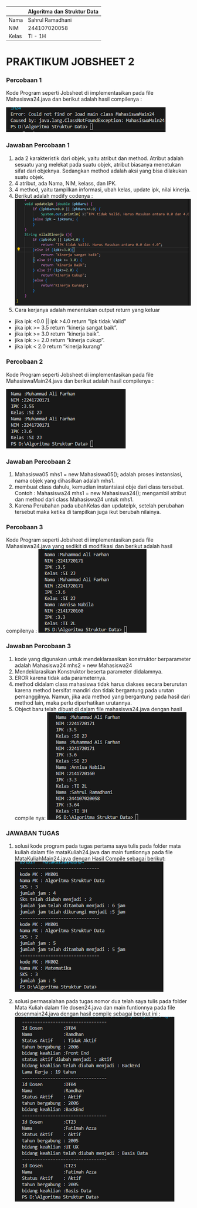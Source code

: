 |  | Algoritma dan Struktur Data |
|--|--|
| Nama |  Sahrul Ramadhani|
| NIM |  244107020058|
| Kelas | TI - 1H |

# PRAKTIKUM JOBSHEET 2

### Percobaan 1
Kode Program seperti Jobsheet di implementasikan pada file Mahasiswa24.java
dan berikut adalah hasil compilenya :

![Screenshoot](img/mainnotfound.png)

### Jawaban Percobaan 1

1. ada 2 karakteristik dari objek, yaitu atribut dan method.
Atribut adalah sesuatu yang melekat pada suatu objek, atribut biasanya menetukan sifat 
dari objeknya. Sedangkan method adalah aksi yang bisa dilakukan suatu objek.
2. 4 atribut, ada Nama, NIM, kelass, dan IPK.
3. 4 method, yaitu tampilkan informasi, ubah kelas, update ipk, nilai kinerja.
4. Berikut adalah modify codenya :
![Screenshoot](img/s4p1.png)
5. Cara kerjanya adalah menentukan output return yang keluar
- jika ipk <0.0 || ipk >4.0 return "Ipk tidak Valid"
- jika ipk >= 3.5 return “kinerja sangat baik”. 
- jika ipk >= 3.0 return “kinerja baik”.
- jika ipk >= 2.0 return “kinerja cukup”.
- jika ipk < 2.0 return “kinerja kurang”

### Percobaan 2

Kode Program seperti Jobsheet di implementasikan pada file MahasiswaMain24.java
dan berikut adalah hasil compilenya :

![Screenshoot](img/per2.png)

### Jawaban Percobaan 2
1. Mahasiswa05 mhs1 = new Mahasiswa05(); adalah proses instansiasi, nama objek yang dihasilkan adalah mhs1.
2. membuat class dahulu, kemudian instantsiasi obje dari class tersebut. Contoh :
Mahasiswa24 mhs1 = new Mahasiswa24(); mengambil atribut dan method dari class Mahasiswa24 untuk mhs1.
3. Karena Perubahan pada ubahKelas dan updateIpk, setelah perubahan tersebut maka ketika di tampilkan juga ikut berubah nilainya.

### Percobaan 3

Kode Program seperti Jobsheet di implementasikan pada file Mahasiswa24.java yang sedikit di modifikasi
dan berikut adalah hasil compilenya :
![Screenshoot](img/per3.png)

### Jawaban Percobaan 3
1. kode yang digunakan untuk mendeklaraasikan konstruktor berparameter adalah  Mahasiswa24 mhs2 = new Mahasiswa24
2. Mendeklarasikan Konstruktor beserta parameter didalamnya.
3. EROR karena tidak ada parameternya.
4. method didalam class mahasiswa tidak harus diakses secara berurutan karena method bersifat mandiri dan tidak bergantung pada urutan pemanggilnya. Namun, jika ada method yang bergantung pada hasil dari method lain, maka perlu diperhatikan urutannya.
5. Object baru telah dibuat di dalam file mahasiswa24.java dengan hasil compile nya:
![Screenshoot](img/s5p3.png)

### JAWABAN TUGAS
1. solusi kode program pada tugas pertama saya tulis pada folder mata kuliah dalam file mataKuliah24.java dan main funtionnya pada file MataKuliahMain24.java dengan Hasil Compile sebagai berikut:
![Screenshoot](img/matakuliah.png)

2. solusi permasalahan pada tugas nomor dua telah saya tulis pada folder Mata Kuliah dalam file dosen24.java  dan main funtionnya pada file dosenmain24.java dengan hasil compile sebagai berikut ini :
    ![Screenshoot](img/dosen.png)

